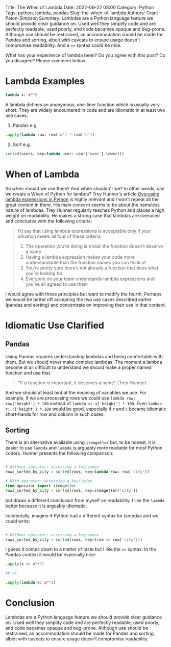 Title: The When of Lambda
Date: 2022-09-22 08:00
Category: Python
Tags: python, lambda, pandas
Slug: the-when-of-lambda
Authors: Grant Paton-Simpson
Summary: Lambdas are a Python language feature we should provide clear guidance on. Used well they simplify code and are perfectly readable; used poorly, and code becames opaque and bug-prone. Although use should be restrained, an accommodation should be made for Pandas and sorting, albeit with caveats to ensure usage doesn't compromise readability. And a `=>` syntax could be nice.

What has your experience of lambda been? Do you agree with this post? Do you disagree? Please comment below.

Lambda Examples
===============

```python
lambda x: x**2
```

A lambda defines an anonymous, one-liner function which is usually very short. They are widely encountered in code and are idiomatic in at least two use cases:

1) Pandas e.g.
```python
.apply(lambda row: row['w'] * row['h'])
```
2) Sort e.g.
```python
sorted(users, key=lambda user: user['name'].lower())
```

When of Lambda
==============

So when should we use them? And when shouldn't we? In other words, can we create a When of Python for lambda? Trey Hunner's article [Overusing lambda expressions in Python](https://treyhunner.com/2018/09/stop-writing-lambda-expressions/) is highly relevant and I won't repeat all the great content in there. His main concern seems to be about the nameless nature of lambdas. Trey Hunner regularly teaches Python and places a high weight on readability. He makes a strong case that lambdas are overused and concludes with the following criteria:

> I’d say that using lambda expressions is acceptable only if your situation meets all four of these criteria:

>    1. The operation you’re doing is trivial: the function doesn’t deserve a name
>    2. Having a lambda expression makes your code more understandable than the function names you can think of
>    3. You’re pretty sure there’s not already a function that does what you’re looking for
>    4. Everyone on your team understands lambda expressions and you’ve all agreed to use them

I would agree with those principles but want to modify the fourth. Perhaps we would be better off accepting the two use cases described earlier (pandas and sorting) and concentrate on improving their use in that context.

Idiomatic Use Clarified
=======================

Pandas
------

Using Pandas requires understanding lambdas and being comfortable with them. But we should never make complex lambdas. The moment a lambda become at all difficult to understand we should make a proper named function and use that. 

> "If a function is important, it deserves a name" (Trey Hunner)

And we should at least hint at the meaning of variables we use. For example, if we are processing rows we could use `lambda row: row['height'] * 100` instead of `lambda x: x['height'] * 100`. Even `lambda r: r['height'] * 100` would be good, especially if `r` and `c` became idiomatic short-hands for row and column in such cases.

Sorting
-------

There is an alternative available using `itemgetter` but, to be honest, it is easier to use `lambda` and `lambda` is arguably more readable for most Python coders. Hunner presents the following comparison:

```python

# Without operator: accessing a key/index
rows_sorted_by_city = sorted(rows, key=lambda row: row['city'])

# With operator: accessing a key/index
from operator import itemgetter
rows_sorted_by_city = sorted(rows, key=itemgetter('city'))
```

but draws a different conclusion from myself on readability. I like the `lambda` better because it is arguably idiomatic.

Incidentally, imagine if Python had a different syntax for lambdas and we could write:

```python

# Without operator: accessing a key/index
rows_sorted_by_city = sorted(rows, key=(row => row['city']))
```

I guess it comes down to a matter of taste but I like the `=>` syntax. In the Pandas context it would be especially nice:

```python
.apply(x => x**2)

## vs

.apply(lambda x: x**2)
```

Conclusion
==========

Lambdas are a Python language feature we should provide clear guidance on. Used well they simplify code and are perfectly readable; used poorly, and code becames opaque and bug-prone. Although use should be restrained, an accommodation should be made for Pandas and sorting, albeit with caveats to ensure usage doesn't compromise readability. 
